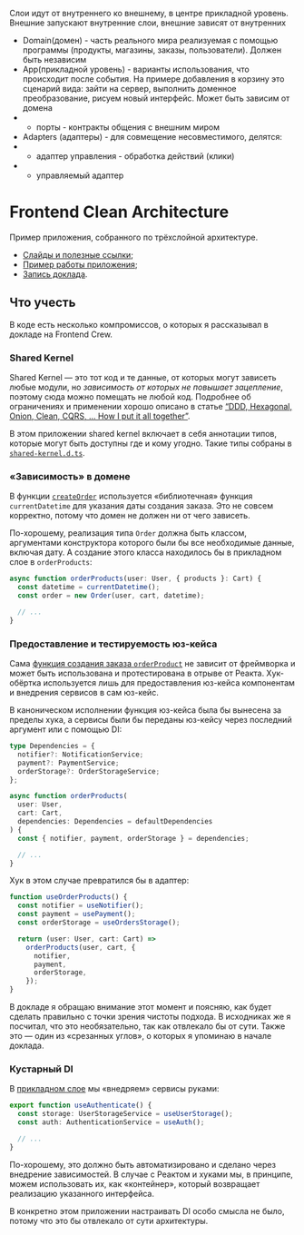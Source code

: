 Слои идут от внутреннего ко внешнему, в центре прикладной уровень. Внешние запускают внутренние слои, внешние зависят от внутренних

- Domain(домен) - часть реального мира реализуемая с помощью программы (продукты, магазины, заказы, пользователи). Должен быть независим
- App(прикладной уровень) - варианты использования, что происходит после события. На примере добавления в корзину это сценарий вида: зайти на сервер, выполнить доменное преобразование, рисуем новый интерфейс. Может быть зависим от домена
- - порты - контракты общения с внешним миром
- Adapters (адаптеры) - для совмещение несовместимого, делятся:
- - адаптер управления - обработка действий (клики)
- - управляемый адаптер

<!------------------------------------------------------------------------------------------------------------------------------------>

# Frontend Clean Architecture

Пример приложения, собранного по трёхслойной архитектуре.

- [Слайды и полезные ссылки](https://bespoyasov.ru/talks/podlodka-conf-clean-architecture/);
- [Пример работы приложения](https://bespoyasov.ru/showcase/frontend-clean-architecture/);
- [Запись доклада](https://youtu.be/h4WQRqNjmX0).

## Что учесть

В коде есть несколько компромиссов, о которых я рассказывал в докладе на Frontend Crew.

### Shared Kernel

Shared Kernel — это тот код и те данные, от которых могут зависеть любые модули, но _зависимость от которых не повышает зацепление_, поэтому сюда можно помещать не любой код. Подробнее об ограничениях и применении хорошо описано в статье [“DDD, Hexagonal, Onion, Clean, CQRS, … How I put it all together”](https://herbertograca.com/2017/11/16/explicit-architecture-01-ddd-hexagonal-onion-clean-cqrs-how-i-put-it-all-together/).

В этом приложении shared kernel включает в себя аннотации типов, которые могут быть доступны где и кому угодно. Такие типы собраны в [`shared-kernel.d.ts`](https://github.com/bespoyasov/frontend-clean-architecture/blob/master/src/shared-kernel.d.ts).

### «Зависимость» в домене

В функции [`createOrder`](https://github.com/bespoyasov/frontend-clean-architecture/blob/master/src/domain/order.ts#L15) используется «библиотечная» функция `currentDatetime` для указания даты создания заказа. Это не совсем корректно, потому что домен не должен ни от чего зависеть.

По-хорошему, реализация типа `Order` должна быть классом, аргументами конструктора которого были бы все необходимые данные, включая дату. А создание этого класса находилось бы в прикладном слое в `orderProducts`:

```ts
async function orderProducts(user: User, { products }: Cart) {
  const datetime = currentDatetime();
  const order = new Order(user, cart, datetime);

  // ...
}
```

### Предоставление и тестируемость юз-кейса

Сама [функция создания заказа `orderProduct`](https://github.com/bespoyasov/frontend-clean-architecture/blob/master/src/application/orderProducts.ts#L24) не зависит от фреймворка и может быть использована и протестирована в отрыве от Реакта. Хук-обёртка используется лишь для предоставления юз-кейса компонентам и внедрения сервисов в сам юз-кейс.

В каноническом исполнении функция юз-кейса была бы вынесена за пределы хука, а сервисы были бы переданы юз-кейсу через последний аргумент или с помощью DI:

```ts
type Dependencies = {
  notifier?: NotificationService;
  payment?: PaymentService;
  orderStorage?: OrderStorageService;
};

async function orderProducts(
  user: User,
  cart: Cart,
  dependencies: Dependencies = defaultDependencies
) {
  const { notifier, payment, orderStorage } = dependencies;

  // ...
}
```

Хук в этом случае превратился бы в адаптер:

```ts
function useOrderProducts() {
  const notifier = useNotifier();
  const payment = usePayment();
  const orderStorage = useOrdersStorage();

  return (user: User, cart: Cart) =>
    orderProducts(user, cart, {
      notifier,
      payment,
      orderStorage,
    });
}
```

В докладе я обращаю внимание этот момент и поясняю, как будет сделать правильно с точки зрения чистоты подхода. В исходниках же я посчитал, что это необязательно, так как отвлекало бы от сути. Также это — один из «срезанных углов», о которых я упоминаю в начале доклада.

### Кустарный DI

В [прикладном слое](https://github.com/bespoyasov/frontend-clean-architecture/blob/master/src/application/orderProducts.ts) мы «внедряем» сервисы руками:

```ts
export function useAuthenticate() {
  const storage: UserStorageService = useUserStorage();
  const auth: AuthenticationService = useAuth();

  // ...
}
```

По-хорошему, это должно быть автоматизировано и сделано через внедрение зависимостей. В случае с Реактом и хуками мы, в принципе, можем использовать их, как «контейнер», который возвращает реализацию указанного интерфейса.

В конкретно этом приложении настраивать DI особо смысла не было, потому что это бы отвлекало от сути архитектуры.

